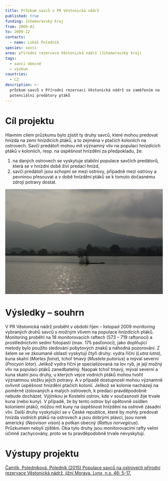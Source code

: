 ```yaml
---
title: Průzkum savců v PR Věstonická nádrž
published: true
funding: Jihomoravský kraj
from: 2009-01
to: 2009-12
contacts:
  - name: Lukáš Poledník
species: savci
area: přírodní rezervace Věstonická nádrž (Jihomoravský kraj)
tags:
  - savci obecně
  - výzkum
countries:
  - CZ
description: >-
  průzkum savců v Přírodní rezervaci Věstonická nádrž se zaměřením na
  potenciální predátory ptáků
---
```

# Cíl projektu

Hlavním cílem průzkumu bylo zjistit ty druhy savců, které mohou predovat hnízda na zemi hnízdících ptáků, a to zejména v ptačích koloniích na ostrovech. Savčí predátoři mohou mít významný vliv na populaci hnízdících ptáků v koloniích, resp. na úspěšnost hnízdění za předpokladu, že:

1. na daných ostrovech se vyskytuje stabilní populace savčích predátorů, která se v hnízdní době živí predací hnízd,
2. savčí predátoři jsou schopni se mezi ostrovy, případně mezi ostrovy a pevninou přesouvat a v době hnízdění ptáků se k tomuto dočasnému zdroji potravy dostat.

![Pohled na Věstonickou nádrž, střední nádrž díla Nové mlýny](/media/_igp3869.jpg "Věstonická nádrž")

# Výsledky – souhrn

V PR Věstonická nádrž proběhl v období říjen – listopad 2009 monitoring vybraných druhů savců s možným vlivem na populace hnízdících ptáků. Monitoring proběhl na 18 monitorovacích raftech (573 – 719 raftonocí) a prostřednictvím sedmi fotopastí (max. 175 pasťonocí), jako doplňující metody bylo použito sledování pobytových znaků a náhodná pozorování. Z šelem se ve zkoumané oblasti vyskytují čtyři druhy: vydra říční (_Lutra lutra_), kuna skalní (_Martes foina_), tchoř tmavý (_Mustela putorius_) a mýval severní (_Procyon lotor_). Jelikož vydra říční je specializovaná na lov ryb, je její možný vliv na populaci ptáků zanedbatelný. Naopak tchoř tmavý, mýval severní a kuna skalní jsou druhy, u kterých vejce vodních ptáků mohou tvořit významnou složku jejich potravy. A v případě dostupnosti mohou významně ovlivnit úspěšnost hnízdění ptačích kolonií. Jelikož se kolonie nacházejí na poměrně izolovaných a malých ostrovech, k predaci pravděpodobně nebude docházet. Výjimkou je Kostelní ostrov, kde v současnosti žije trvale kuna (nebo kuny). V případě, že by tento ostrov byl opětovně osídlen koloniemi ptáků, můžou mít kuny na úspěšnost hnízdění na ostrově zásadní vliv. Další druhy vyskytující se v České republice, které by mohly predovat hnízda vodních ptáků na ostrovech a jsou dobrými plavci, jsou norek americký (_Neovison vison_) a potkan obecný (_Rattus norvegicus_). Průzkumem nebyli zjištěni. Oba tyto druhy jsou monitorovacími rafty velmi účinně zachycovány, proto se tu pravděpodobně trvale nevyskytují.

# Výstupy projektu

[Čamlík, Poledníková, Poledník (2015) Populace savců na ostrovech přírodní rezervace Věstonická nádrž, jižní Morava. Lynx, n.s. 46: 5-17.](/media/005_017_Camlik.pdf)

